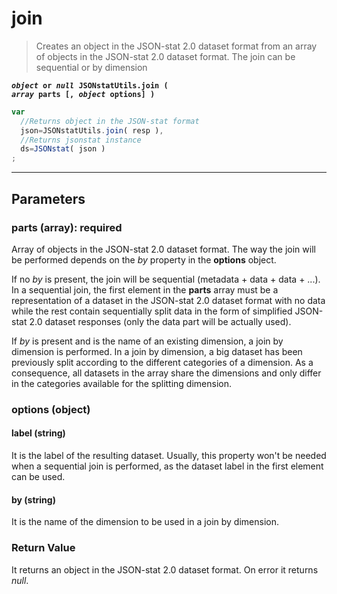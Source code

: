 # join

> Creates an object in the JSON-stat 2.0 dataset format from an array of objects in the JSON-stat 2.0 dataset format. The join can be sequential or by dimension


**<code><i>object</i> or <i>null</i> JSONstatUtils.join ( <i>array</i> parts [, <i>object</i> options] )
</code>**

```js
var
  //Returns object in the JSON-stat format
  json=JSONstatUtils.join( resp ),
  //Returns jsonstat instance
  ds=JSONstat( json )
;
```

***

## Parameters

### parts (array): required

Array of objects in the JSON-stat 2.0 dataset format. The way the join will be performed depends on the *by* property in the **options** object.

If no *by* is present, the join will be sequential (metadata + data + data + ...). In a sequential join, the first element in the **parts** array must be a representation of a dataset in the JSON-stat 2.0 dataset format with no data while the rest contain sequentially split data in the form of simplified JSON-stat 2.0 dataset responses (only the data part will be actually used).

If *by* is present and is the name of an existing dimension, a join by dimension is performed. In a join by dimension, a big dataset has been previously split according to the different categories of a dimension. As a consequence, all datasets in the array share the dimensions and only differ in the categories available for the splitting dimension.

### options (object)

#### label (string)

It is the label of the resulting dataset. Usually, this property won't be needed when a sequential join is performed, as the dataset label in the first element can be used.

#### by (string)

It is the name of the dimension to be used in a join by dimension.

### Return Value

It returns an object in the JSON-stat 2.0 dataset format. On error it returns *null*.
